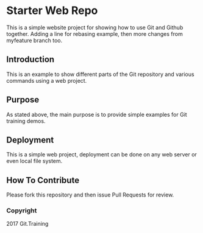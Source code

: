 # Starter Web Repo

This is a simple website project for showing how to use Git and Github together.  Adding a line for rebasing example, then more changes from myfeature branch too.

## Introduction

This is an example to show different parts of the Git repository and various commands using a web project.

## Purpose

As stated above, the main purpose is to provide simple examples for Git training demos.

## Deployment

This is a simple web project, deployment can be done on any web server or even local file system.

## How To Contribute

Please fork this repository and then issue Pull Requests for review.

### Copyright

2017 Git.Training